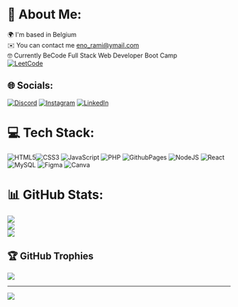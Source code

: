 # 💫 About Me:
🌍 I'm based in Belgium<br>✉️ You can contact me eno_rami@ymail.com<br>🤓 Currently BeCode Full Stack Web Developer Boot Camp<br>[![LeetCode](https://img.shields.io/badge/LeetCode-000000?style=for-the-badge&logo=LeetCode&logoColor=#d16c06)](https://leetcode.com/enkelan/)


## 🌐 Socials:
[![Discord](https://img.shields.io/badge/Discord-%237289DA.svg?logo=discord&logoColor=white)](https://discord.gg/denob) [![Instagram](https://img.shields.io/badge/Instagram-%23E4405F.svg?logo=Instagram&logoColor=white)](https://instagram.com/eno100101) [![LinkedIn](https://img.shields.io/badge/LinkedIn-%230077B5.svg?logo=linkedin&logoColor=white)](https://linkedin.com/in/https://www.linkedin.com/in/enkelan-rami-ba5a31222/) 

# 💻 Tech Stack:
![HTML5](https://img.shields.io/badge/html5-%23E34F26.svg?style=for-the-badge&logo=html5&logoColor=white)![CSS3](https://img.shields.io/badge/css3-%231572B6.svg?style=for-the-badge&logo=css3&logoColor=white) ![JavaScript](https://img.shields.io/badge/javascript-%23323330.svg?style=for-the-badge&logo=javascript&logoColor=%23F7DF1E) ![PHP](https://img.shields.io/badge/php-%23777BB4.svg?style=for-the-badge&logo=php&logoColor=white) ![GithubPages](https://img.shields.io/badge/github%20pages-121013?style=for-the-badge&logo=github&logoColor=white) ![NodeJS](https://img.shields.io/badge/node.js-6DA55F?style=for-the-badge&logo=node.js&logoColor=white) ![React](https://img.shields.io/badge/react-%2320232a.svg?style=for-the-badge&logo=react&logoColor=%2361DAFB) ![MySQL](https://img.shields.io/badge/mysql-%2300000f.svg?style=for-the-badge&logo=mysql&logoColor=white) ![Figma](https://img.shields.io/badge/figma-%23F24E1E.svg?style=for-the-badge&logo=figma&logoColor=white) ![Canva](https://img.shields.io/badge/Canva-%2300C4CC.svg?style=for-the-badge&logo=Canva&logoColor=white)
# 📊 GitHub Stats:
![](https://github-readme-stats.vercel.app/api?username=enkelan&theme=tokyonight&hide_border=true&include_all_commits=true&count_private=true)<br/>
![](https://github-readme-streak-stats.herokuapp.com/?user=enkelan&theme=tokyonight&hide_border=true)<br/>
![](https://github-readme-stats.vercel.app/api/top-langs/?username=enkelan&theme=tokyonight&hide_border=true&include_all_commits=true&count_private=true&layout=compact)

## 🏆 GitHub Trophies
![](https://github-profile-trophy.vercel.app/?username=enkelan&theme=tokyonight&no-frame=true&no-bg=false&margin-w=4)

---
[![](https://visitcount.itsvg.in/api?id=enkelan&icon=5&color=9)](https://visitcount.itsvg.in)

<!-- Proudly created with GPRM ( https://gprm.itsvg.in ) -->
